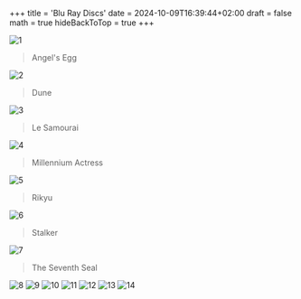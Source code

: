 +++
title = 'Blu Ray Discs'
date = 2024-10-09T16:39:44+02:00
draft = false
math = true
hideBackToTop = true
+++

![1](/immagini/angel's-egg-.avif)

> Angel's Egg

![2](/immagini/dune-.avif)

> Dune

![3](/immagini/le-samourai-.avif)

> Le Samourai

![4](/immagini/millennium-actress-.avif)

> Millennium Actress

![5](/immagini/rikyu-.avif)

> Rikyu

![6](/immagini/stalker-.avif)

> Stalker

![7](/immagini/the-seventh-seal-.avif)

> The Seventh Seal

![8](/immagini/angel's_egg.avif)
![9](/immagini/dune_.avif)
![10](/immagini/le_samourai.avif)
![11](/immagini/millennium_actress.avif)
![12](/immagini/death_of_a_tea_master.avif)
![13](/immagini/stalker_.avif)
![14](/immagini/the_seventh_seal.avif)